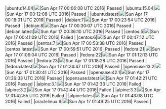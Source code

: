 |ubuntu:14.04|![](https://cdn.rawgit.com/Neilpang/letest/master/status/ubuntu-14.04.svg?1460851568)|Sun Apr 17 00:06:08 UTC 2016| Passed |
|ubuntu:15.04|![](https://cdn.rawgit.com/Neilpang/letest/master/status/ubuntu-15.04.svg?1460851928)|Sun Apr 17 00:12:08 UTC 2016| Passed |
|ubuntu:latest|![](https://cdn.rawgit.com/Neilpang/letest/master/status/ubuntu-latest.svg?1460852281)|Sun Apr 17 00:18:01 UTC 2016| Passed |
|debian:7|![](https://cdn.rawgit.com/Neilpang/letest/master/status/debian-7.svg?1460852634)|Sun Apr 17 00:23:54 UTC 2016| Passed |
|debian:8|![](https://cdn.rawgit.com/Neilpang/letest/master/status/debian-8.svg?1460853007)|Sun Apr 17 00:30:07 UTC 2016| Passed |
|debian:latest|![](https://cdn.rawgit.com/Neilpang/letest/master/status/debian-latest.svg?1460853370)|Sun Apr 17 00:36:10 UTC 2016| Passed |
|centos:5|![](https://cdn.rawgit.com/Neilpang/letest/master/status/centos-5.svg?1460853669)|Sun Apr 17 00:41:09 UTC 2016| Failed |
|centos:6|![](https://cdn.rawgit.com/Neilpang/letest/master/status/centos-6.svg?1460854032)|Sun Apr 17 00:47:12 UTC 2016| Passed |
|centos:7|![](https://cdn.rawgit.com/Neilpang/letest/master/status/centos-7.svg?1460854418)|Sun Apr 17 00:53:38 UTC 2016| Passed |
|centos:latest|![](https://cdn.rawgit.com/Neilpang/letest/master/status/centos-latest.svg?1460854791)|Sun Apr 17 00:59:51 UTC 2016| Passed |
|fedora:21|![](https://cdn.rawgit.com/Neilpang/letest/master/status/fedora-21.svg?1460855164)|Sun Apr 17 01:06:04 UTC 2016| Passed |
|fedora:22|![](https://cdn.rawgit.com/Neilpang/letest/master/status/fedora-22.svg?1460855533)|Sun Apr 17 01:12:13 UTC 2016| Passed |
|fedora:23|![](https://cdn.rawgit.com/Neilpang/letest/master/status/fedora-23.svg?1460855908)|Sun Apr 17 01:18:28 UTC 2016| Passed |
|fedora:latest|![](https://cdn.rawgit.com/Neilpang/letest/master/status/fedora-latest.svg?1460856287)|Sun Apr 17 01:24:47 UTC 2016| Passed |
|opensuse:13.2|![](https://cdn.rawgit.com/Neilpang/letest/master/status/opensuse-13.2.svg?1460856641)|Sun Apr 17 01:30:41 UTC 2016| Passed |
|opensuse:42.1|![](https://cdn.rawgit.com/Neilpang/letest/master/status/opensuse-42.1.svg?1460856993)|Sun Apr 17 01:36:33 UTC 2016| Passed |
|opensuse:latest|![](https://cdn.rawgit.com/Neilpang/letest/master/status/opensuse-latest.svg?1460857341)|Sun Apr 17 01:42:21 UTC 2016| Passed |
|alpine:3.1|![](https://cdn.rawgit.com/Neilpang/letest/master/status/alpine-3.1.svg?1460857353)|Sun Apr 17 01:42:33 UTC 2016| Failed |
|alpine:3.2|![](https://cdn.rawgit.com/Neilpang/letest/master/status/alpine-3.2.svg?1460857364)|Sun Apr 17 01:42:44 UTC 2016| Failed |
|alpine:3.3|![](https://cdn.rawgit.com/Neilpang/letest/master/status/alpine-3.3.svg?1460857375)|Sun Apr 17 01:42:55 UTC 2016| Failed |
|alpine:latest|![](https://cdn.rawgit.com/Neilpang/letest/master/status/alpine-latest.svg?1460857388)|Sun Apr 17 01:43:08 UTC 2016| Failed |
|oraclelinux:6|![](https://cdn.rawgit.com/Neilpang/letest/master/status/oraclelinux-6.svg?1460857765)|Sun Apr 17 01:49:25 UTC 2016| Passed |
